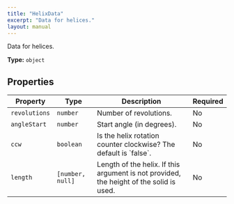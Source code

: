 ```yaml
---
title: "HelixData"
excerpt: "Data for helices."
layout: manual
---
```


Data for helices.

**Type:** `object`






## Properties

| Property | Type | Description | Required |
|----------|------|-------------|----------|
| `revolutions` |`number`| Number of revolutions. | No |
| `angleStart` |`number`| Start angle (in degrees). | No |
| `ccw` |`boolean`| Is the helix rotation counter clockwise? The default is &#x60;false&#x60;. | No |
| `length` |`[number, null]`| Length of the helix. If this argument is not provided, the height of the solid is used. | No |


